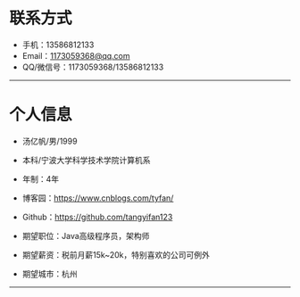 

# 联系方式


- 手机：13586812133
- Email：1173059368@qq.com 
- QQ/微信号：1173059368/13586812133

---

# 个人信息

 - 汤亿帆/男/1999
 - 本科/宁波大学科学技术学院计算机系 
 - 年制：4年
 - 博客园：https://www.cnblogs.com/tyfan/
 - Github：https://github.com/tangyifan123

 - 期望职位：Java高级程序员，架构师
 - 期望薪资：税前月薪15k~20k，特别喜欢的公司可例外
 - 期望城市：杭州
---


